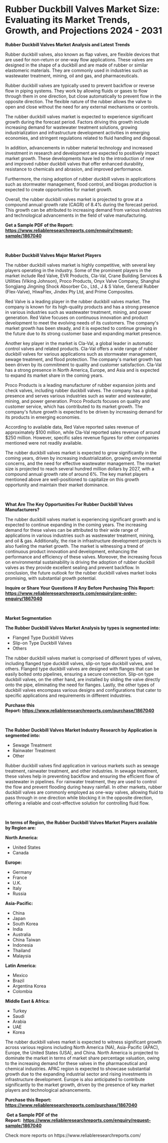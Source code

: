 <p><h1>Rubber Duckbill Valves Market Size: Evaluating its Market Trends, Growth, and Projections 2024 - 2031</h1></p><p><strong>Rubber Duckbill Valves Market Analysis and Latest Trends</strong></p>
<p><p>Rubber duckbill valves, also known as flap valves, are flexible devices that are used for non-return or one-way flow applications. These valves are designed in the shape of a duckbill and are made of rubber or similar elastomeric materials. They are commonly used in industries such as wastewater treatment, mining, oil and gas, and pharmaceuticals.</p><p>Rubber duckbill valves are typically used to prevent backflow or reverse flow in piping systems. They work by allowing fluids or gases to flow through them in one direction, but close automatically to prevent flow in the opposite direction. The flexible nature of the rubber allows the valve to open and close without the need for any external mechanisms or controls.</p><p>The rubber duckbill valves market is expected to experience significant growth during the forecast period. Factors driving this growth include increasing demand for wastewater treatment solutions, growing industrialization and infrastructure development activities in emerging economies, and stringent regulations related to fluid handling and disposal.</p><p>In addition, advancements in rubber material technology and increased investment in research and development are expected to positively impact market growth. These developments have led to the introduction of new and improved rubber duckbill valves that offer enhanced durability, resistance to chemicals and abrasion, and improved performance.</p><p>Furthermore, the rising adoption of rubber duckbill valves in applications such as stormwater management, flood control, and biogas production is expected to create opportunities for market growth.</p><p>Overall, the rubber duckbill valves market is projected to grow at a compound annual growth rate (CAGR) of 8.4% during the forecast period. This growth can be attributed to increasing demand from various industries and technological advancements in the field of valve manufacturing.</p></p>
<p><strong>Get a Sample PDF of the Report:&nbsp; <a href="https://www.reliableresearchreports.com/enquiry/request-sample/1867040">https://www.reliableresearchreports.com/enquiry/request-sample/1867040</a></strong></p>
<p>&nbsp;</p>
<p><strong>Rubber Duckbill Valves Major Market Players</strong></p>
<p><p>The rubber duckbill valves market is highly competitive, with several key players operating in the industry. Some of the prominent players in the market include Red Valve, EVR Products, Cla-Val, Crane Building Services & Utilities (Viking Johnson), Proco Products, Onyx Valve Company, Shanghai Songjiang Jingning Shock Absorber Co., Ltd., J & S Valve, General Rubber (Flex-Valve), HiwaFlex, Jindex Pty Ltd, and Prime Composites.</p><p>Red Valve is a leading player in the rubber duckbill valves market. The company is known for its high-quality products and has a strong presence in various industries such as wastewater treatment, mining, and power generation. Red Valve focuses on continuous innovation and product development to meet the evolving needs of its customers. The company's market growth has been steady, and it is expected to continue growing in the future due to its strong customer base and expanding market presence.</p><p>Another key player in the market is Cla-Val, a global leader in automatic control valves and related products. Cla-Val offers a wide range of rubber duckbill valves for various applications such as stormwater management, sewage treatment, and flood protection. The company's market growth has been driven by its commitment to quality and customer satisfaction. Cla-Val has a strong presence in North America, Europe, and Asia and is expected to expand its market share in the coming years.</p><p>Proco Products is a leading manufacturer of rubber expansion joints and check valves, including rubber duckbill valves. The company has a global presence and serves various industries such as water and wastewater, mining, and power generation. Proco Products focuses on quality and customer service, which has contributed to its market growth. The company's future growth is expected to be driven by increasing demand for its products in emerging economies.</p><p>According to available data, Red Valve reported sales revenue of approximately $100 million, while Cla-Val reported sales revenue of around $250 million. However, specific sales revenue figures for other companies mentioned were not readily available.</p><p>The rubber duckbill valves market is expected to grow significantly in the coming years, driven by increasing industrialization, growing environmental concerns, and the need for effective wastewater management. The market size is projected to reach several hundred million dollars by 2027, with a compound annual growth rate of around 6%. The key market players mentioned above are well-positioned to capitalize on this growth opportunity and maintain their market dominance.</p></p>
<p>&nbsp;</p>
<p><strong>What Are The Key Opportunities For Rubber Duckbill Valves Manufacturers?</strong></p>
<p><p>The rubber duckbill valves market is experiencing significant growth and is expected to continue expanding in the coming years. The increasing demand for these valves can be attributed to their wide range of applications in various industries such as wastewater treatment, mining, and oil & gas. Additionally, the rise in infrastructure development projects is also fueling the market growth. The market is witnessing a trend of continuous product innovation and development, enhancing the performance and efficiency of these valves. Moreover, the increasing focus on environmental sustainability is driving the adoption of rubber duckbill valves as they provide excellent sealing and prevent backflow. In conclusion, the future outlook for the rubber duckbill valves market looks promising, with substantial growth potential.</p></p>
<p><strong>Inquire or Share Your Questions If Any Before Purchasing This Report: <a href="https://www.reliableresearchreports.com/enquiry/pre-order-enquiry/1867040">https://www.reliableresearchreports.com/enquiry/pre-order-enquiry/1867040</a></strong></p>
<p>&nbsp;</p>
<p><strong>Market Segmentation</strong></p>
<p><strong>The Rubber Duckbill Valves Market Analysis by types is segmented into:</strong></p>
<p><ul><li>Flanged Type Duckbill Valves</li><li>Slip-on Type Duckbill Valves</li><li>Others</li></ul></p>
<p><p>The rubber duckbill valves market is comprised of different types of valves, including flanged type duckbill valves, slip-on type duckbill valves, and others. Flanged type duckbill valves are designed with flanges that can be easily bolted onto pipelines, ensuring a secure connection. Slip-on type duckbill valves, on the other hand, are installed by sliding the valve directly onto the pipe, eliminating the need for flanges. Lastly, the other types of duckbill valves encompass various designs and configurations that cater to specific applications and requirements in different industries.</p></p>
<p><strong>Purchase this Report:&nbsp;<a href="https://www.reliableresearchreports.com/purchase/1867040">https://www.reliableresearchreports.com/purchase/1867040</a></strong></p>
<p>&nbsp;</p>
<p><strong>The Rubber Duckbill Valves Market Industry Research by Application is segmented into:</strong></p>
<p><ul><li>Sewage Treatment</li><li>Rainwater Treatment</li><li>Other</li></ul></p>
<p><p>Rubber duckbill valves find application in various markets such as sewage treatment, rainwater treatment, and other industries. In sewage treatment, these valves help in preventing backflow and ensuring the efficient flow of wastewater in pipelines. For rainwater treatment, they are used to control the flow and prevent flooding during heavy rainfall. In other markets, rubber duckbill valves are commonly employed as one-way valves, allowing fluid to pass through in one direction while blocking it in the opposite direction, offering a reliable and cost-effective solution for controlling fluid flow.</p></p>
<p>&nbsp;</p>
<p><strong>In terms of Region, the Rubber Duckbill Valves Market Players available by Region are:</strong></p>
<p>
    <p> <strong> North America: </strong>
        <ul>
            <li>United States</li>
            <li>Canada</li>
        </ul>
        </p> 
    <p> <strong> Europe: </strong>
        <ul>
            <li>Germany</li>
            <li>France</li>
            <li>U.K.</li>
            <li>Italy</li>
            <li>Russia</li>
        </ul>
        </p> 
    <p> <strong> Asia-Pacific: </strong>
        <ul>
            <li>China</li>
            <li>Japan</li>
            <li>South Korea</li>
            <li>India</li>
            <li>Australia</li>
            <li>China Taiwan</li>
            <li>Indonesia</li>
            <li>Thailand</li>
            <li>Malaysia</li>
        </ul>
        </p> 
    <p> <strong> Latin America: </strong>
        <ul>
            <li>Mexico</li>
            <li>Brazil</li>
            <li>Argentina Korea</li>
            <li>Colombia</li>
        </ul>
        </p> 
    <p> <strong> Middle East & Africa: </strong>
        <ul>
            <li>Turkey</li>
            <li>Saudi</li>
            <li>Arabia</li>
            <li>UAE</li>
            <li>Korea</li>
        </ul>
    </p>
    </p>
<p><p>The rubber duckbill valves market is expected to witness significant growth across various regions including North America (NA), Asia-Pacific (APAC), Europe, the United States (USA), and China. North America is projected to dominate the market in terms of market share percentage valuation, owing to the increasing demand for these valves in the pharmaceutical and chemical industries. APAC region is expected to showcase substantial growth due to the expanding industrial sector and rising investments in infrastructure development. Europe is also anticipated to contribute significantly to the market growth, driven by the presence of key market players and technological advancements.</p></p>
<p><strong>Purchase this Report: <a href="https://www.reliableresearchreports.com/purchase/1867040">https://www.reliableresearchreports.com/purchase/1867040</a></strong></p>
<p>&nbsp;<strong>Get a Sample PDF of the Report:&nbsp;&nbsp;<a href="https://www.reliableresearchreports.com/enquiry/request-sample/1867040">https://www.reliableresearchreports.com/enquiry/request-sample/1867040</a></strong></p>
<p><strong></strong></p>
<p>Check more reports on https://www.reliableresearchreports.com/</p>